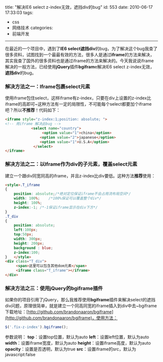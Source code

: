 title: "解决IE6 select z-index无效，遮挡div的bug"
id: 553
date: 2010-06-17 17:33:03
tags:
- css
- 网络技术
categories:
- 前端开发
---
在最近的一个项目中，遇到了**IE6 select遮挡div**的bug，为了解决这个bug我查了很多资料，试图找到一个最最有效的方法，很多人是通过**iframe**的方法来解决，其实我查了国外的很多资料也是通过iframe的方法来解决的。今天我说说iframe解决的一般方法，已经使用**jQuery**插件**bgifram**e解决IE6 select z-index无效，**遮挡div**的bug。

### 解决方法之一：Iframe包裹select元素

使用iframe包住select，这样iframe有z-index，只要在div上设置的z-index比iframe的高即可~这种方法有一定的局限性，不可能每个select都要加个iframe吧？所以**不推荐**！代码如下：

```html
<iframe style="z-index:1;position: absolute; ">
<!-- 用iframe 解决此bug -->     
            <select name="country">                    
                 <option value="1">china</option>     
                <option value="2">japanese</option>     
                <option value="1">U.S.A</option>     
             </select>     
</iframe>  
```

### 解决方法之二：以Iframe作为div的子元素，覆盖select元素

建立一个跟div同宽同高的iframe，并且z-index比div要低。这种方法**推荐**使用：
<!--more-->

```html
<style>.T_iframe   
{   
    position: absolute;/*绝对定位保证iframe不会占用流布局空间*/   
    width: 100%;    /*100%保证可以覆盖整个div*/   
    height: 100%;   
    z-index:-1; /*-1保证iframe显示在div下方*/   
}   
.T_div   
{   
    position: absolute;   
    left:100px;   
    top:50px;   
    width: 300px;   
    height: 200px;   
    background : blue;     
    z-index:100;   
}   </style>
<div class="T_div">  
     <span>这里可以包含其他dom元素</span>  
     <iframe class="T_iframe"></iframe>  
</div>  
```

### 解决方法之三：使用jQuery的bgiframe插件

如果你的项目引用了jQuery，那么我推荐使用**bgiframe**插件来解决select的遮挡div问题，原理很简单，就是建立一个同高同宽的iframe插入到div中去~bgiframe下载地址：[http://github.com/brandonaaron/bgiframe](http://github.com/brandonaaron/bgiframe)，使用方法：

```javascript
$('.fix-z-index').bgiframe();
```

参数说明：
**top**：设置top位置，默认为auto
**left**：设置left位置，默认为auto
**width**：设置iframe宽度，默认为auto
**height**：设置iframe高度，默认为auto
**opacity**：设置是否透明，默认为true
**src**：设置iframe的src，默认为javascript:false
